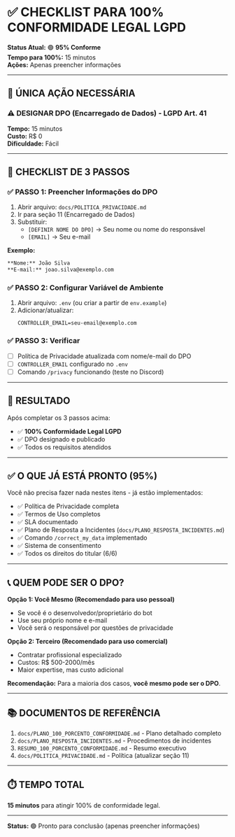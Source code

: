 # ✅ CHECKLIST PARA 100% CONFORMIDADE LEGAL LGPD

**Status Atual:** 🟢 **95% Conforme**  
**Tempo para 100%:** 15 minutos  
**Ações:** Apenas preencher informações

---

## 🎯 ÚNICA AÇÃO NECESSÁRIA

### ⚠️ DESIGNAR DPO (Encarregado de Dados) - LGPD Art. 41

**Tempo:** 15 minutos  
**Custo:** R$ 0  
**Dificuldade:** Fácil

---

## 📝 CHECKLIST DE 3 PASSOS

### ✅ PASSO 1: Preencher Informações do DPO

1. Abrir arquivo: `docs/POLITICA_PRIVACIDADE.md`
2. Ir para seção 11 (Encarregado de Dados)
3. Substituir:
   - `[DEFINIR NOME DO DPO]` → Seu nome ou nome do responsável
   - `[EMAIL]` → Seu e-mail

**Exemplo:**
```markdown
**Nome:** João Silva  
**E-mail:** joao.silva@exemplo.com
```

### ✅ PASSO 2: Configurar Variável de Ambiente

1. Abrir arquivo: `.env` (ou criar a partir de `env.example`)
2. Adicionar/atualizar:
   ```env
   CONTROLLER_EMAIL=seu-email@exemplo.com
   ```

### ✅ PASSO 3: Verificar

- [ ] Política de Privacidade atualizada com nome/e-mail do DPO
- [ ] `CONTROLLER_EMAIL` configurado no `.env`
- [ ] Comando `/privacy` funcionando (teste no Discord)

---

## 🎉 RESULTADO

Após completar os 3 passos acima:

- ✅ **100% Conformidade Legal LGPD**
- ✅ DPO designado e publicado
- ✅ Todos os requisitos atendidos

---

## ✅ O QUE JÁ ESTÁ PRONTO (95%)

Você não precisa fazer nada nestes itens - já estão implementados:

- ✅ Política de Privacidade completa
- ✅ Termos de Uso completos
- ✅ SLA documentado
- ✅ Plano de Resposta a Incidentes (`docs/PLANO_RESPOSTA_INCIDENTES.md`)
- ✅ Comando `/correct_my_data` implementado
- ✅ Sistema de consentimento
- ✅ Todos os direitos do titular (6/6)

---

## 📞 QUEM PODE SER O DPO?

**Opção 1: Você Mesmo (Recomendado para uso pessoal)**
- Se você é o desenvolvedor/proprietário do bot
- Use seu próprio nome e e-mail
- Você será o responsável por questões de privacidade

**Opção 2: Terceiro (Recomendado para uso comercial)**
- Contratar profissional especializado
- Custos: R$ 500-2000/mês
- Maior expertise, mas custo adicional

**Recomendação:** Para a maioria dos casos, **você mesmo pode ser o DPO**.

---

## 📚 DOCUMENTOS DE REFERÊNCIA

1. `docs/PLANO_100_PORCENTO_CONFORMIDADE.md` - Plano detalhado completo
2. `docs/PLANO_RESPOSTA_INCIDENTES.md` - Procedimentos de incidentes
3. `RESUMO_100_PORCENTO_CONFORMIDADE.md` - Resumo executivo
4. `docs/POLITICA_PRIVACIDADE.md` - Política (atualizar seção 11)

---

## ⏱️ TEMPO TOTAL

**15 minutos** para atingir 100% de conformidade legal.

---

**Status:** 🟢 Pronto para conclusão (apenas preencher informações)

